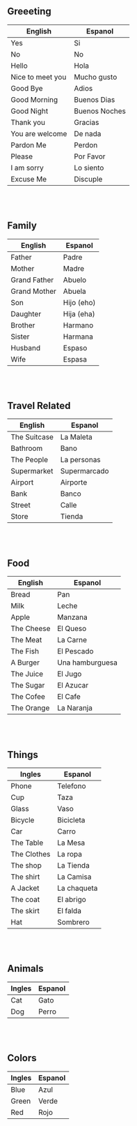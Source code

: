 ## Greeeting

| English          | Espanol       |
| ---------------- | ------------- |
| Yes              | Si            |
| No               | No            |
| Hello            | Hola          |
| Nice to meet you | Mucho gusto   |
| Good Bye         | Adios         |
| Good Morning     | Buenos Dias   |
| Good Night       | Buenos Noches |
| Thank you        | Gracias       |
| You are welcome  | De nada       |
| Pardon Me        | Perdon        |
| Please           | Por Favor     |
| I am sorry       | Lo siento     |
| Excuse Me        | Discuple      |

<br>
<br>

## Family

| English      | Espanol    |
| ------------ | ---------- |
| Father       | Padre      |
| Mother       | Madre      |
| Grand Father | Abuelo     |
| Grand Mother | Abuela     |
| Son          | Hijo (eho) |
| Daughter     | Hija (eha) |
| Brother      | Harmano    |
| Sister       | Harmana    |
| Husband      | Espaso     |
| Wife         | Espasa     |

<br>
<br>

## Travel Related

| English      | Espanol      |
| ------------ | ------------ |
| The Suitcase | La Maleta    |
| Bathroom     | Bano         |
| The People   | La personas  |
| Supermarket  | Supermarcado |
| Airport      | Airporte     |
| Bank         | Banco        |
| Street       | Calle        |
| Store        | Tienda       |

<br>
<br>

## Food

| English    | Espanol         |
| ---------- | --------------- |
| Bread      | Pan             |
| Milk       | Leche           |
| Apple      | Manzana         |
| The Cheese | El Queso        |
| The Meat   | La Carne        |
| The Fish   | El Pescado      |
| A Burger   | Una hamburguesa |
| The Juice  | El Jugo         |
| The Sugar  | El Azucar       |
| The Cofee  | El Cafe         |
| The Orange | La Naranja      |

<br>
<br>

## Things

| Ingles      | Espanol     |
| ----------- | ----------- |
| Phone       | Telefono    |
| Cup         | Taza        |
| Glass       | Vaso        |
| Bicycle     | Bicicleta   |
| Car         | Carro       |
| The Table   | La Mesa     |
| The Clothes | La ropa     |
| The shop    | La Tienda   |
| The shirt   | La Camisa   |
| A Jacket    | La chaqueta |
| The coat    | El abrigo   |
| The skirt   | El falda    |
| Hat         | Sombrero    |

<br>
<br>

## Animals

| Ingles | Espanol |
| ------ | ------- |
| Cat    | Gato    |
| Dog    | Perro   |

<br>
<br>

## Colors

| Ingles | Espanol |
| ------ | ------- |
| Blue   | Azul    |
| Green  | Verde   |
| Red    | Rojo    |

<br>
<br>
